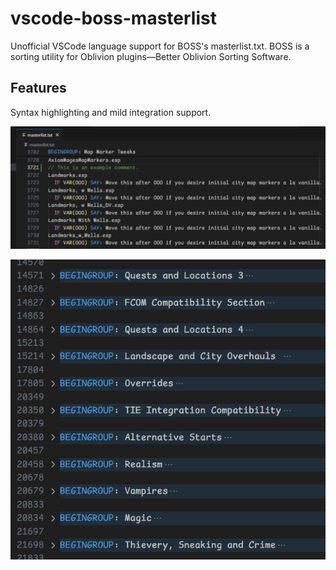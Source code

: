 # vscode-boss-masterlist

Unofficial VSCode language support for BOSS's masterlist.txt. BOSS is a sorting utility for Oblivion plugins—Better Oblivion Sorting Software.

## Features

Syntax highlighting and mild integration support.

![The first twenty lines of the "Map Marker Tweaks" category from `boss-developers/oblivion`.](demo/syntax-highlighting.png)

![Collapsed groups, spanning over 7000 lines, from "Quests and Locations 3" to "Thievery, Sneaking and Crime"](demo/collapsed-groups.png)

